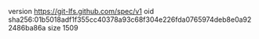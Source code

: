 version https://git-lfs.github.com/spec/v1
oid sha256:01b5018adf1f355cc40378a93c68f304e226fda0765974deb8e0a922486ba86a
size 1509
